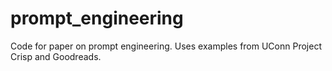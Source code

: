 # prompt_engineering
Code for paper on prompt engineering. Uses examples from UConn Project Crisp and Goodreads.
